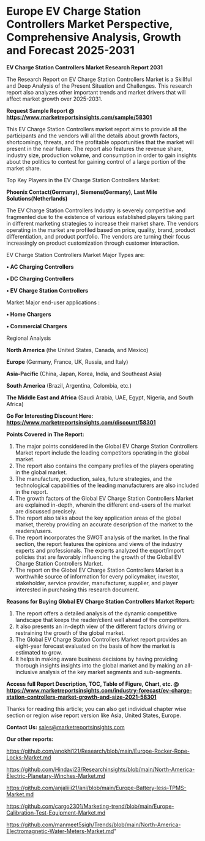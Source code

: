 # Europe EV Charge Station Controllers Market Perspective, Comprehensive Analysis, Growth and Forecast 2025-2031

<strong>EV Charge Station Controllers Market Research Report 2031</strong>

The Research Report on EV Charge Station Controllers Market is a Skillful and Deep Analysis of the Present Situation and Challenges. This research report also analyzes other important trends and market drivers that will affect market growth over 2025-2031.

<strong>Request Sample Report @ <a href=https://www.marketreportsinsights.com/sample/58301>https://www.marketreportsinsights.com/sample/58301</a></strong>

This EV Charge Station Controllers market report aims to provide all the participants and the vendors will all the details about growth factors, shortcomings, threats, and the profitable opportunities that the market will present in the near future. The report also features the revenue share, industry size, production volume, and consumption in order to gain insights about the politics to contest for gaining control of a large portion of the market share.

Top Key Players in the EV Charge Station Controllers Market:

<strong>Phoenix Contact(Germany), Siemens(Germany), Last Mile Solutions(Netherlands)</strong>

The EV Charge Station Controllers Industry is severely competitive and fragmented due to the existence of various established players taking part in different marketing strategies to increase their market share. The vendors operating in the market are profiled based on price, quality, brand, product differentiation, and product portfolio. The vendors are turning their focus increasingly on product customization through customer interaction.

EV Charge Station Controllers Market Major Types are:

<strong>• AC Charging Controllers

• DC Charging Controllers

• EV Charge Station Controllers</strong>

Market Major end-user applications :

<strong>• Home Chargers

• Commercial Chargers</strong>

Regional Analysis

</u><strong><b>North America</b></strong> (the United States, Canada, and Mexico)

<strong><b>Europe </b></strong>(Germany, France, UK, Russia, and Italy)

<strong><b>Asia-Pacific</b></strong> (China, Japan, Korea, India, and Southeast Asia)

<strong><b>South America</b></strong> (Brazil, Argentina, Colombia, etc.)

<strong><b>The Middle East and Africa</b></strong> (Saudi Arabia, UAE, Egypt, Nigeria, and South Africa)

<strong>Go For Interesting Discount Here: <a href=https://www.marketreportsinsights.com/discount/58301>https://www.marketreportsinsights.com/discount/58301</a></strong>

<strong>Points Covered in The Report:</strong>
<ol>
  <li>The major points considered in the Global EV Charge Station Controllers Market report include the leading competitors operating in the global market.</li>
  <li>The report also contains the company profiles of the players operating in the global market.</li>
  <li>The manufacture, production, sales, future strategies, and the technological capabilities of the leading manufacturers are also included in the report.</li>
  <li>The growth factors of the Global EV Charge Station Controllers Market are explained in-depth, wherein the different end-users of the market are discussed precisely.</li>
  <li>The report also talks about the key application areas of the global market, thereby providing an accurate description of the market to the readers/users.</li>
  <li>The report incorporates the SWOT analysis of the market. In the final section, the report features the opinions and views of the industry experts and professionals. The experts analyzed the export/import policies that are favorably influencing the growth of the Global EV Charge Station Controllers Market.</li>
  <li>The report on the Global EV Charge Station Controllers Market is a worthwhile source of information for every policymaker, investor, stakeholder, service provider, manufacturer, supplier, and player interested in purchasing this research document.</li>
</ol>
<strong>Reasons for Buying Global EV Charge Station Controllers Market Report:</strong>

<ol>
  <li>The report offers a detailed analysis of the dynamic competitive landscape that keeps the reader/client well ahead of the competitors.</li>
  <li>It also presents an in-depth view of the different factors driving or restraining the growth of the global market.</li>
  <li>The Global EV Charge Station Controllers Market report provides an eight-year forecast evaluated on the basis of how the market is estimated to grow.</li>
  <li>It helps in making aware business decisions by having providing thorough insights insights into the global market and by making an all-inclusive analysis of the key market segments and sub-segments.</li>
</ol>
<strong>Access full Report Description, TOC, Table of Figure, Chart, etc. @ <a href=https://www.marketreportsinsights.com/industry-forecast/ev-charge-station-controllers-market-growth-and-size-2021-58301>https://www.marketreportsinsights.com/industry-forecast/ev-charge-station-controllers-market-growth-and-size-2021-58301</a></strong>


Thanks for reading this article; you can also get individual chapter wise section or region wise report version like Asia, United States, Europe.

<strong>Contact Us:</strong>
sales@marketreportsinsights.com

<strong>Our other reports:</strong>

<a href=https://github.com/anokhi121/Research/blob/main/Europe-Rocker-Rope-Locks-Market.md>https://github.com/anokhi121/Research/blob/main/Europe-Rocker-Rope-Locks-Market.md</a>

<a href=https://github.com/Hindavi23/Researchinsights/blob/main/North-America-Electric-Planetary-Winches-Market.md>https://github.com/Hindavi23/Researchinsights/blob/main/North-America-Electric-Planetary-Winches-Market.md</a>

<a href=https://github.com/anjaliiii21/ani/blob/main/Europe-Battery-less-TPMS-Market.md>https://github.com/anjaliiii21/ani/blob/main/Europe-Battery-less-TPMS-Market.md</a>

<a href=https://github.com/cargo2301/Marketing-trend/blob/main/Europe-Calibration-Test-Equipment-Market.md>https://github.com/cargo2301/Marketing-trend/blob/main/Europe-Calibration-Test-Equipment-Market.md</a>

<a href=https://github.com/manmeet5sigh/Trends/blob/main/North-America-Electromagnetic-Water-Meters-Market.md>https://github.com/manmeet5sigh/Trends/blob/main/North-America-Electromagnetic-Water-Meters-Market.md</a>"
